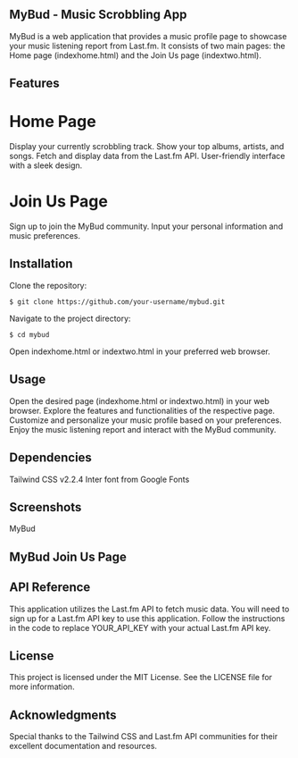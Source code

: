 ## MyBud - Music Scrobbling App

MyBud is a web application that provides a music profile page to showcase your music listening report from Last.fm. It consists of two main pages: the Home page (indexhome.html) and the Join Us page (indextwo.html).

## Features
# Home Page
Display your currently scrobbling track.
Show your top albums, artists, and songs.
Fetch and display data from the Last.fm API.
User-friendly interface with a sleek design.
# Join Us Page
Sign up to join the MyBud community.
Input your personal information and music preferences.
## Installation
Clone the repository: 
```
$ git clone https://github.com/your-username/mybud.git
```
Navigate to the project directory: 
```
$ cd mybud
```
Open indexhome.html or indextwo.html in your preferred web browser.
## Usage

Open the desired page (indexhome.html or indextwo.html) in your web browser.
Explore the features and functionalities of the respective page.
Customize and personalize your music profile based on your preferences.
Enjoy the music listening report and interact with the MyBud community.
## Dependencies

Tailwind CSS v2.2.4
Inter font from Google Fonts
## Screenshots
MyBud 

## MyBud Join Us Page

## API Reference
This application utilizes the Last.fm API to fetch music data. You will need to sign up for a Last.fm API key to use this application. Follow the instructions in the code to replace YOUR_API_KEY with your actual Last.fm API key.

## License
This project is licensed under the MIT License. See the LICENSE file for more information.

## Acknowledgments

Special thanks to the Tailwind CSS and Last.fm API communities for their excellent documentation and resources.
